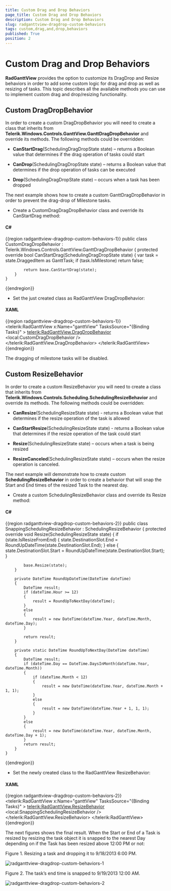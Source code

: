```yaml
---
title: Custom Drag and Drop Behaviors
page_title: Custom Drag and Drop Behaviors
description: Custom Drag and Drop Behaviors
slug: radganttview-dragdrop-custom-behaviors
tags: custom,drag,and,drop,behaviors
published: True
position: 2
---
```


# Custom Drag and Drop Behaviors

__RadGanttView__ provides the option to customize its DragDrop and Resize behaviors in order to add some custom logic for drag and drop as well as resizing of tasks. This topic describes all the available methods you can use to implement custom drag and drop/resizing functionality.

## Custom DragDropBehavior

In order to create a custom DragDropBehavior you will need to create a class that inherits from __Telerik.Windows.Controls.GanttView.GanttDragDropBehavior__ and override its methods. The following methods could be overridden:

* __CanStartDrag__(SchedulingDragDropState state) – returns a Boolean value that determines if the drag operation of tasks could start

* __CanDrop__(SchedulingDragDropState state) – returns a Boolean value that determines if the drop operation of tasks can be executed

* __Drop__(SchedulingDragDropState state) – occurs when a task has been dropped

The next example shows how to create a custom GanttDragDropBehavior in order to prevent the drag-drop of Milestone tasks.

* Create a CustomDragDragDropBehavior class and override its CanStartDrag method:

#### __C#__

{{region radganttview-dragdrop-custom-behaviors-1}}
	public class CustomDragDropBehavior : Telerik.Windows.Controls.GanttView.GanttDragDropBehavior
	{
	    protected override bool CanStartDrag(SchedulingDragDropState state)
	    {
	        var task = state.DraggedItem as GanttTask;
	        if (task.IsMilestone)
	            return false;
	
	        return base.CanStartDrag(state);
	    }
	}
{{endregion}}

* Set the just created class as RadGanttView DragDropBehavior:

#### __XAML__

{{region radganttview-dragdrop-custom-behaviors-1}}
	<telerik:RadGanttView  x:Name="ganttView" TasksSource="{Binding Tasks}" >
	    <telerik:RadGanttView.DragDropBehavior>
	        <local:CustomDragDropBehavior />
	    </telerik:RadGanttView.DragDropBehavior>
	</telerik:RadGanttView>
{{endregion}}

The dragging of milestone tasks will be disabled.

## Custom ResizeBehavior

In order to create a custom ResizeBehavior you will need to create a class that inherits from __Telerik.Windows.Controls.Scheduling.SchedulingResizeBehavior__ and override its methods. The following methods could be overridden: 

* __CanResize__(SchedulingResizeState state) - returns a Boolean value that determines if the resize operation of the task is allowed

* __CanStartResize__(SchedulingResizeState state) - returns a Boolean value that determines if the resize operation of the task could start

* __Resize__(SchedulingResizeState state) – occurs when a task is being resized

* __ResizeCanceled__(SchedulingResizeState state) – occurs when the resize operation is canceled.

The next example will demonstrate how to create custom __SchedulingResizeBehavior__ in order to create a behavior that will snap the Start and End times of the resized Task to the nearest day.

* Create a custom SchedulingResizeBehavior class and override its Resize method:

#### __C#__

{{region radganttview-dragdrop-custom-behaviors-2}}
	public class SnappingSchedulingResizeBehavior : SchedulingResizeBehavior
	{
	    protected override void Resize(SchedulingResizeState state)
	    {
	        if (state.IsResizeFromEnd)
	        {
	            state.DestinationSlot.End = RoundUpDateTime(state.DestinationSlot.End);
	        }
	        else
	        {
	            state.DestinationSlot.Start = RoundUpDateTime(state.DestinationSlot.Start);
	        }
	
	        base.Resize(state);
	    }
	
	    private DateTime RoundUpDateTime(DateTime dateTime)
	    {
	        DateTime result;
	        if (dateTime.Hour >= 12)
	        {
	            result = RoundUpToNextDay(dateTime);
	        }
	        else
	        {
	            result = new DateTime(dateTime.Year, dateTime.Month, dateTime.Day);
	        }
	
	        return result;
	    }
	
	    private static DateTime RoundUpToNextDay(DateTime dateTime)
	    {
	        DateTime result;
	        if (dateTime.Day == DateTime.DaysInMonth(dateTime.Year, dateTime.Month))
	        {
	            if (dateTime.Month < 12)
	            {
	                result = new DateTime(dateTime.Year, dateTime.Month + 1, 1);
	            }
	            else
	            {
	                result = new DateTime(dateTime.Year + 1, 1, 1);
	            }
	        }
	        else
	        {
	            result = new DateTime(dateTime.Year, dateTime.Month, dateTime.Day + 1);
	        }
	        return result;
	    }
	}
{{endregion}}

* Set the newly created class to the RadGanttView ResizeBehavior:

#### __XAML__

{{region radganttview-dragdrop-custom-behaviors-2}}
	<telerik:RadGanttView  x:Name="ganttView" TasksSource="{Binding Tasks}" >
	    <telerik:RadGanttView.ResizeBehavior>
	        <local:SnappingSchedulingResizeBehavior />
	    </telerik:RadGanttView.ResizeBehavior>
	</telerik:RadGanttView>
{{endregion}}

The next figures shows the final result. When the Start or End of a Task is resized by resizing the task object it is snapped to the nearest Day depending on if the Task has been resized above 12:00 PM or not:

Figure 1. Resizing a task and dropping it to 9/18/2013 6:00 PM.

![radganttview-dragdrop-custom-behaviors-1](images/radganttview-dragdrop-custom-behaviors-1.jpg)

Figure 2. The task’s end time is snapped to 9/19/2013 12:00 AM.

![radganttview-dragdrop-custom-behaviors-2](images/radganttview-dragdrop-custom-behaviors-2.jpg)
